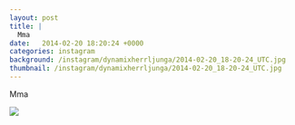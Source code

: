 ```yaml
---
layout: post
title: |
  Mma 
date:   2014-02-20 18:20:24 +0000
categories: instagram
background: /instagram/dynamixherrljunga/2014-02-20_18-20-24_UTC.jpg
thumbnail: /instagram/dynamixherrljunga/2014-02-20_18-20-24_UTC.jpg
---
```

Mma 



<img src='/www-dynamix-herrljunga/instagram/dynamixherrljunga/2014-02-20_18-20-24_UTC.jpg' class='img-fluid' />
